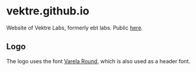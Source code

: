 # vektre.github.io
Website of Vektre Labs, formerly ebt labs. Public [here](https://vektre.github.io).

## Logo
The logo uses the font [Varela Round](https://fonts.google.com/specimen/Varela+Round), which is also used as a header font.
